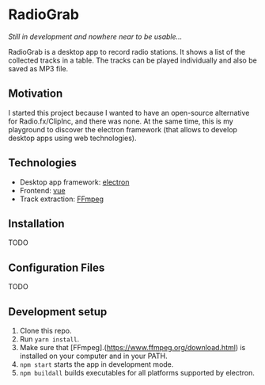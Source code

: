 # RadioGrab

*Still in development and nowhere near to be usable...*

RadioGrab is a desktop app to record radio stations. It shows a list of the collected tracks in a table. The tracks can be played individually and also be saved as MP3 file.

## Motivation

I started this project because I wanted to have an open-source alternative for Radio.fx/ClipInc, and there was none. At the same time, this is my playground to discover the electron framework (that allows to develop desktop apps using web technologies).

## Technologies

* Desktop app framework: [electron](https://electron.atom.io/)
* Frontend: [vue](https://vuejs.org/)
* Track extraction: [FFmpeg](https://www.ffmpeg.org/download.html)

## Installation

TODO

## Configuration Files

TODO

## Development setup

1. Clone this repo.
2. Run `yarn install`.
3. Make sure that [FFmpeg].(https://www.ffmpeg.org/download.html) is installed on your computer and in your PATH.
4. `npm start` starts the app in development mode.
5. `npm buildall` builds executables for all platforms supported by electron.